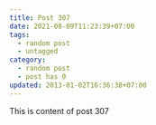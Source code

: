 ```yaml
---
title: Post 307
date: 2021-08-09T11:23:39+07:00
tags:
  - random post
  - untagged
category:
  - random post
  - post has 0
updated: 2013-01-02T16:36:38+07:00
---
```

This is content of post 307